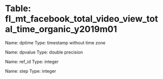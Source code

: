 Table: fl_mt_facebook_total_video_view_total_time_organic_y2019m01
==================================================================

Name: dptime
Type: timestamp without time zone

Name: dpvalue
Type: double precision

Name: ref_id
Type: integer

Name: step
Type: integer

